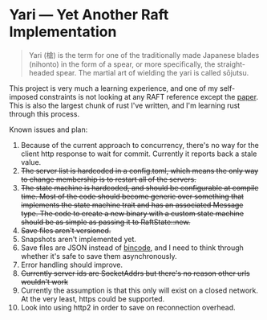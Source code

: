 # Yari &mdash; Yet Another Raft Implementation

> Yari (槍) is the term for one of the traditionally made Japanese
> blades (nihonto) in the form of a spear, or more specifically, the
> straight-headed spear. The martial art of wielding the yari is
> called sōjutsu.

This project is very much a learning experience, and one of my
self-imposed constraints is not looking at any RAFT reference except
the [paper](https://raft.github.io/raft.pdf). This is also the largest
chunk of rust I've written, and I'm learning rust through this process.

Known issues and plan:
1. Because of the current approach to concurrency, there's no way for
   the client http response to wait for commit. Currently it reports
   back a stale value.
2. ~~The server list is hardcoded in a config.toml, which means the only
   way to change membership is to restart all of the servers.~~
3. ~~The state machine is hardcoded, and should be configurable at
   compile time. Most of the code should become generic over something
   that implements the state machine trait and has an associated
   Message type. The code to create a new binary with a custom state
   machine should be as simple as passing it to RaftState::new.~~
4. ~~Save files aren't versioned.~~
5. Snapshots aren't implemented yet.
6. Save files are JSON instead of
   [bincode](https://docs.rs/bincode/1.2.1/bincode/), and I need to
   think through whether it's safe to save them asynchronously.
7. Error handling should improve.
8. ~~Currently server ids are SocketAddrs but there's no reason other
   urls wouldn't work~~
9. Currently the assumption is that this only will exist on a closed
   network. At the very least, https could be supported.
10. Look into using http2 in order to save on reconnection overhead.
